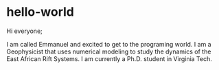 # hello-world
Hi everyone;

I am called Emmanuel and excited to get to the programing world. I am a Geophysicist that uses numerical modeling to study the dynamics of the East African Rift Systems. I am currently a Ph.D. student in Virginia Tech.
